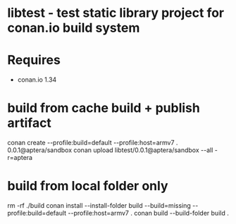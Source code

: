 # libtest - test static library project for conan.io build system

# Requires
* conan.io 1.34

# build from cache build + publish artifact
conan create --profile:build=default --profile:host=armv7 . 0.0.1@aptera/sandbox
conan upload libtest/0.0.1@aptera/sandbox --all -r=aptera

# build from local folder only
rm -rf ./build
conan install --install-folder build --build=missing --profile:build=default --profile:host=armv7 .
conan build --build-folder build .
